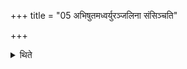 +++
title = "05 अभिषुतमध्वर्युरञ्जलिना संसिञ्चति"

+++

<details><summary>थिते</summary>

अभिषुतमध्वर्युरञ्जलिना संसिञ्चति ५
</details>
